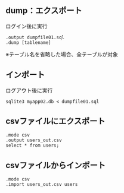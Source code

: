 ## dump：エクスポート
ログイン後に実行
```
.output dumpfile01.sql
.dump [tablename]
```
※テーブル名を省略した場合、全テーブルが対象

## インポート
ログアウト後に実行
```
sqlite3 myapp02.db < dumpfile01.sql
```

## csvファイルにエクスポート
```
.mode csv
.output users_out.csv
select * from users;
```

## csvファイルからインポート
```
.mode csv
.import users_out.csv users
```
